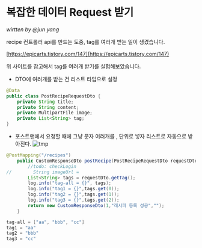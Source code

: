 # 복잡한 데이터 Request 받기

*wirtten by @jun yang* 

recipe 컨트롤러 api를 만드는 도중, tag를 여러개 받는 일이 생겼습니다.

[https://epicarts.tistory.com/147](https://epicarts.tistory.com/147)

위 사이트를 참고해서 tag를 여러개 받기를 실험해보았습니다.

- DTO에 여러개를 받는 건 리스트 타입으로 설정

```java
@Data
public class PostRecipeRequestDto {
    private String title;
    private String content;
    private MultipartFile image;
    private List<String> tag;
}
```

- 포스트맨에서 요청할 때에 그냥 문자 여러개를 , 단위로 넣자 리스트로 자동으로 받아진다.
![tmp](https://user-images.githubusercontent.com/78577071/139114490-d48cc171-1bd3-434d-8a54-3f838d3cd66e.png)

```java
@PostMapping("/recipes")
    public CustomResponseDto postRecipe(PostRecipeRequestDto requestDto, @AuthenticationPrincipal UserDetails userDetails){
        //todo: checkLogin
//        String imageUrl =
        List<String> tags = requestDto.getTag();
        log.info("tag-all = {}", tags);
        log.info("tag1 = {}",tags.get(0));
        log.info("tag2 = {}",tags.get(1));
        log.info("tag3 = {}",tags.get(2));
        return new CustomResponseDto(1,"레시피 등록 성공","");
    }
```

```java
tag-all = ["aa", "bbb", "cc"]
tag1 = "aa"
tag2 = "bbb"
tag3 = "cc"
```
